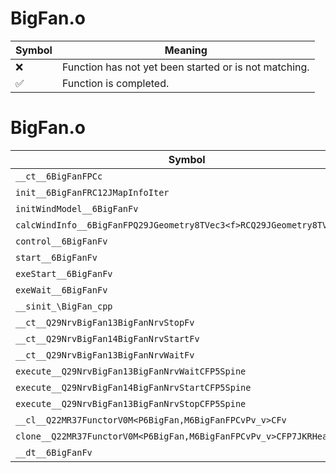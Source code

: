 # BigFan.o
| Symbol | Meaning 
| ------------- | ------------- 
| :x: | Function has not yet been started or is not matching. 
| :white_check_mark: | Function is completed. 


# BigFan.o
| Symbol | Decompiled? |
| ------------- | ------------- |
| `__ct__6BigFanFPCc` | :white_check_mark: |
| `init__6BigFanFRC12JMapInfoIter` | :white_check_mark: |
| `initWindModel__6BigFanFv` | :white_check_mark: |
| `calcWindInfo__6BigFanFPQ29JGeometry8TVec3<f>RCQ29JGeometry8TVec3<f>` | :white_check_mark: |
| `control__6BigFanFv` | :white_check_mark: |
| `start__6BigFanFv` | :white_check_mark: |
| `exeStart__6BigFanFv` | :white_check_mark: |
| `exeWait__6BigFanFv` | :white_check_mark: |
| `__sinit_\BigFan_cpp` | :white_check_mark: |
| `__ct__Q29NrvBigFan13BigFanNrvStopFv` | :white_check_mark: |
| `__ct__Q29NrvBigFan14BigFanNrvStartFv` | :white_check_mark: |
| `__ct__Q29NrvBigFan13BigFanNrvWaitFv` | :white_check_mark: |
| `execute__Q29NrvBigFan13BigFanNrvWaitCFP5Spine` | :white_check_mark: |
| `execute__Q29NrvBigFan14BigFanNrvStartCFP5Spine` | :white_check_mark: |
| `execute__Q29NrvBigFan13BigFanNrvStopCFP5Spine` | :white_check_mark: |
| `__cl__Q22MR37FunctorV0M<P6BigFan,M6BigFanFPCvPv_v>CFv` | :white_check_mark: |
| `clone__Q22MR37FunctorV0M<P6BigFan,M6BigFanFPCvPv_v>CFP7JKRHeap` | :white_check_mark: |
| `__dt__6BigFanFv` | :white_check_mark: |
